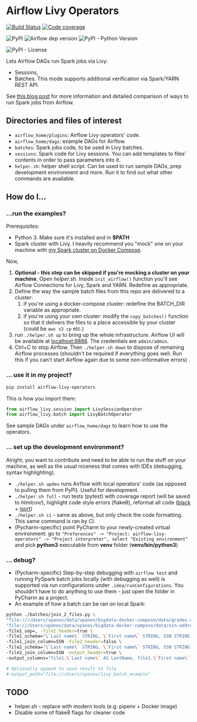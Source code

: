 # Airflow Livy Operators

[![Build Status](https://travis-ci.com/panovvv/airflow-livy-operators.svg?branch=master)](https://travis-ci.com/panovvv/airflow-livy-operators)
[![Code coverage](https://codecov.io/gh/panovvv/airflow-livy-operators/branch/master/graph/badge.svg)](https://codecov.io/gh/panovvv/airflow-livy-operators)

![PyPI](https://img.shields.io/pypi/v/airflow-livy-operators)
![Airflow dep version](https://img.shields.io/badge/airflow-2.1.2-green)
![PyPI - Python Version](https://img.shields.io/pypi/pyversions/airflow-livy-operators)

![PyPI - License](https://img.shields.io/pypi/l/airflow-livy-operators)


Lets Airflow DAGs run Spark jobs via Livy:
* Sessions,
* Batches. This mode supports additional verification via Spark/YARN REST API.

See [this blog post](https://shortn0tes.blogspot.com/2020/03/airflow-livy-spark.html "Blog post") for more information and detailed comparison of ways to run Spark jobs from Airflow.

## Directories and files of interest
* `airflow_home/plugins`: Airflow Livy operators' code.
* `airflow_home/dags`: example DAGs for Airflow.
* `batches`: Spark jobs code, to be used in Livy batches.
* `sessions`: Spark code for Livy sessions. You can add templates
to files' contents in order to pass parameters into it.
* `helper.sh`: helper shell script. Can be used to run sample DAGs,
prep development environment and more.
Run it to find out what other commands are available.


## How do I...

### ...run the examples?
Prerequisites:
* Python 3. Make sure it's installed and in __$PATH__
* Spark cluster with Livy. I heavily recommend you "mock" one on your machine with 
[my Spark cluster on Docker Compose](https://github.com/panovvv/bigdata-docker-compose).

Now, 
1. __Optional - this step can be skipped if you're mocking a cluster on your
machine__. Open *helper.sh*. Inside `init_airflow()` function you'll see Airflow
Connections for Livy, Spark and YARN. Redefine as appropriate.
1. Define the way the sample batch files from this repo are delivered to a cluster:
    1. if you're using a docker-compose cluster: redefine the BATCH_DIR variable 
    as appropriate. 
    1. if you're using your own cluster: modify the `copy_batches()` function so that it
    delivers the files to a place accessible by your cluster (could be `aws s3 cp` etc.)
1. run `./helper.sh up` to bring up the whole infrastructure. 
Airflow UI will be available at
[localhost:8888](http://localhost:8888 "Airflow UI").
   The credentials are `admin/admin`.
1. Ctrl+C to stop Airflow. Then `./helper.sh down` to dispose of
remaining Airflow processes (shouldn't be required if everything goes well.
Run this if you can't start Airflow again due to some non-informative errors) .

### ... use it in my project?
```bash
pip install airflow-livy-operators
```
This is how you import them:
```python
from airflow_livy.session import LivySessionOperator
from airflow_livy.batch import LivyBatchOperator
```
See sample DAGs under `airflow_home/dags` to learn how to use the operators.

### ... set up the development environment?
Alright, you want to contribute and need to be able to run the stuff on your machine,
as well as the usual niceness that comes with IDEs (debugging, syntax highlighting).

* `./helper.sh updev` runs Airflow with local operators' code (as opposed to 
pulling them from PyPi). Useful for development.
* `./helper.sh full` - run tests (pytest) with coverage report 
(will be saved to *htmlcov/*), highlight code style errors (flake8), 
reformat all code ([black](https://black.readthedocs.io/en/stable/) + 
[isort](https://readthedocs.org/projects/isort/))
* `./helper.sh ci` - same as above, but only check the code formatting. This
same command is ran by CI.
* (Pycharm-specific) point PyCharm to your newly-created virtual environment: go to
`"Preferences" -> "Project: airflow-livy-operators" -> "Project interpreter", select
"Existing environment"` and pick __python3__ executable from __venv__ folder
(__venv/bin/python3__)

### ... debug?

* (Pycharm-specific) Step-by-step debugging with `airflow test` 
and running PySpark batch jobs locally (with debugging as well) 
is supported via run configurations under `.idea/runConfigurations`.
You shouldn't have to do anything to use them - just open the folder
in PyCharm as a project.
* An example of how a batch can be ran on local Spark:
```bash
python ./batches/join_2_files.py \
"file:////Users/vpanov/data/vpanov/bigdata-docker-compose/data/grades.csv" \
"file:///Users/vpanov/data/vpanov/bigdata-docker-compose/data/ssn-address.tsv" \
-file1_sep=, -file1_header=true \
-file1_schema="\`Last name\` STRING, \`First name\` STRING, SSN STRING, Test1 INT, Test2 INT, Test3 INT, Test4 INT, Final INT, Grade STRING" \
-file1_join_column=SSN -file2_header=false \
-file2_schema="\`Last name\` STRING, \`First name\` STRING, SSN STRING, Address1 STRING, Address2 STRING" \
-file2_join_column=SSN -output_header=true \
-output_columns="file1.\`Last name\` AS LastName, file1.\`First name\` AS FirstName, file1.SSN, file2.Address1, file2.Address2" 

# Optionally append to save result to file
#-output_path="file:///Users/vpanov/livy_batch_example" 
```

## TODO
* helper.sh - replace with modern tools (e.g. pipenv + Docker image)
* Disable some of flake8 flags for cleaner code